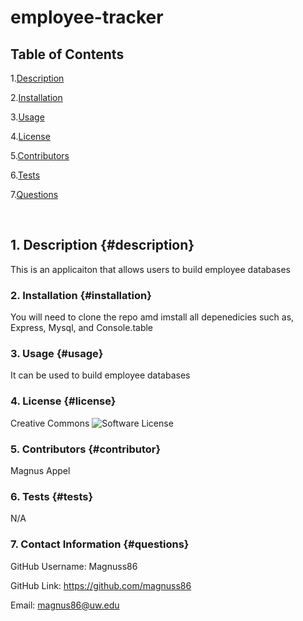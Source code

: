 # employee-tracker
## Table of Contents

1.[Description](#description)

2.[Installation](#installation)

3.[Usage](#usage)

4.[License](#license)

5.[Contributors](#contributor)

6.[Tests](#tests)

7.[Questions](#questions)

<br>


## 1. Description {#description}
This is an applicaiton that allows users to build employee databases


### 2. Installation {#installation}
You will need to clone the repo amd imstall all depenedicies such as, Express, Mysql, and Console.table


### 3. Usage {#usage}
It can be used to build employee databases



### 4. License {#license}
Creative Commons
![Software License](https://img.shields.io/static/v1?label=License&message=CreativeCommons&color=brightgreen)



### 5. Contributors {#contributor}
Magnus Appel



### 6. Tests {#tests}
N/A


### 7. Contact Information {#questions}

GitHub Username: Magnuss86

GitHub Link: https://github.com/magnuss86

Email: magnus86@uw.edu